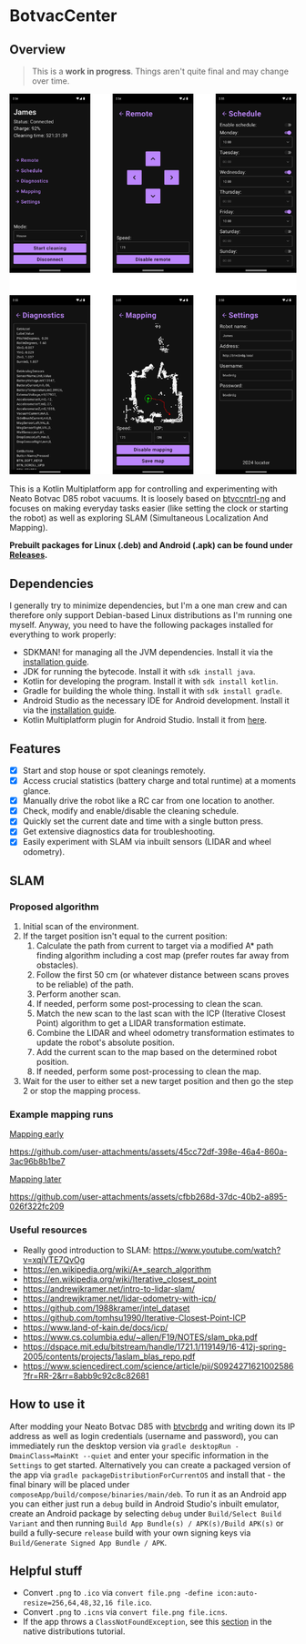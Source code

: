 # BotvacCenter

## Overview

> This is a **work in progress**. Things aren't quite final and may change over time.

![Overview](overview.png)

This is a Kotlin Multiplatform app for controlling and experimenting with Neato Botvac D85 robot vacuums. It is loosely based on [btvccntrl-ng](https://github.com/locxter/btvccntrl-ng) and focuses on making everyday tasks easier (like setting the clock or starting the robot) as well as exploring SLAM (Simultaneous Localization And Mapping).

**Prebuilt packages for Linux (.deb) and Android (.apk) can be found under [Releases](https://github.com/locxter/BotvacCenter/releases).**

## Dependencies

I generally try to minimize dependencies, but I'm a one man crew and can therefore only support Debian-based Linux distributions as I'm running one myself. Anyway, you need to have the following packages installed for everything to work properly:

- SDKMAN! for managing all the JVM dependencies. Install it via the [installation guide](https://sdkman.io/install).
- JDK for running the bytecode. Install it with `sdk install java`.
- Kotlin for developing the program. Install it with `sdk install kotlin`.
- Gradle for building the whole thing. Install it with `sdk install gradle`.
- Android Studio as the necessary IDE for Android development. Install it via the [installation guide](https://developer.android.com/studio/install).
- Kotlin Multiplatform plugin for Android Studio. Install it from [here](https://kotlinlang.org/docs/multiplatform-plugin-releases.html).

## Features

- [x] Start and stop house or spot cleanings remotely.
- [x] Access crucial statistics (battery charge and total runtime)  at a moments glance.
- [x] Manually drive the robot like a RC car from one location to another.
- [x] Check, modify and enable/disable the cleaning schedule.
- [x] Quickly set the current date and time with a single button press.
- [x] Get extensive diagnostics data for troubleshooting.
- [x] Easily experiment with SLAM via inbuilt sensors (LIDAR and wheel odometry). 

## SLAM

### Proposed algorithm

1. Initial scan of the environment.
2. If the target position isn't equal to the current position:
   1. Calculate the path from current to target via a modified A* path finding algorithm including a cost map (prefer routes far away from obstacles).
   2. Follow the first 50 cm (or whatever distance between scans proves to be reliable) of the path.
   3. Perform another scan.
   4. If needed, perform some post-processing to clean the scan.
   5. Match the new scan to the last scan with the ICP (Iterative Closest Point) algorithm to get a LIDAR transformation estimate.
   6. Combine the LIDAR and wheel odometry transformation estimates to update the robot's absolute position.
   7. Add the current scan to the map based on the determined robot position.
   8. If needed, perform some post-processing to clean the map.
3. Wait for the user to either set a new target position and then go the step 2 or stop the mapping process.

### Example mapping runs

[Mapping early](mapping-early.mp4)

https://github.com/user-attachments/assets/45cc72df-398e-46a4-860a-3ac96b8b1be7

[Mapping later](mapping-later.mp4)

https://github.com/user-attachments/assets/cfbb268d-37dc-40b2-a895-026f322fc209

### Useful resources

- Really good introduction to SLAM: https://www.youtube.com/watch?v=xqjVTE7QvOg
- https://en.wikipedia.org/wiki/A*_search_algorithm
- https://en.wikipedia.org/wiki/Iterative_closest_point
- https://andrewjkramer.net/intro-to-lidar-slam/
- https://andrewjkramer.net/lidar-odometry-with-icp/
- https://github.com/1988kramer/intel_dataset
- https://github.com/tomhsu1990/Iterative-Closest-Point-ICP
- https://www.land-of-kain.de/docs/icp/
- https://www.cs.columbia.edu/~allen/F19/NOTES/slam_pka.pdf
- https://dspace.mit.edu/bitstream/handle/1721.1/119149/16-412j-spring-2005/contents/projects/1aslam_blas_repo.pdf
- https://www.sciencedirect.com/science/article/pii/S0924271621002586?fr=RR-2&rr=8abb9c92c8c82681

## How to use it

After modding your Neato Botvac D85 with [btvcbrdg](https://github.com/locxter/btvcbrdg) and writing down its IP address as well as login credentials (username and password), you can immediately run the desktop version via `gradle desktopRun -DmainClass=MainKt --quiet` and enter your specific information in the `Settings` to get started. Alternatively you can create a packaged version of the app via `gradle packageDistributionForCurrentOS` and install that - the final binary will be placed under `composeApp/build/compose/binaries/main/deb`. To run it as an Android app you can either just run a `debug` build in Android Studio's inbuilt emulator, create an Android package by selecting `debug` under `Build/Select Build Variant` and then running `Build App Bundle(s) / APK(s)/Build APK(s)` or build a fully-secure `release` build with your own signing keys via `Build/Generate Signed App Bundle / APK`.

## Helpful stuff

- Convert `.png` to `.ico` via `convert file.png -define icon:auto-resize=256,64,48,32,16 file.ico`.
- Convert `.png` to `.icns` via `convert file.png file.icns`.
- If the app throws a `ClassNotFoundException`, see this [section](https://github.com/JetBrains/compose-multiplatform/blob/master/tutorials/Native_distributions_and_local_execution/README.md#configuring-included-jdk-modules) in the native distributions tutorial.
